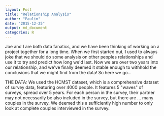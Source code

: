 ```yaml
---
layout: Post
title: "Relationship Analysis"
author: "Paulin"
date: "2015-12-25"
output: md_document
categories: R
---
```






Joe and I are both data fanatics, and we have been thinking of working on a project together for a long time. When we first started out, I used to always joke that we should do some analysis on other peoples relationships and use it to try and predict how long we'd last. Now we are over two years into our relationship, and we've finally deemed it stable enough to withhold the conclusions that we might find from the data! So here we go...

THE DATA:
We used the HCMST dataset, which is a comprehensive dataset of survey data, featuring over 4000 people. It features 5 "waves" of surveys, spread over 5 years. For each person in the survey, their partner may not necessarily be also included in the survey, but there are ... many couples in the survey. We deemed this a sufficiently high number to only look at complete couples interviewed in the survey. 




